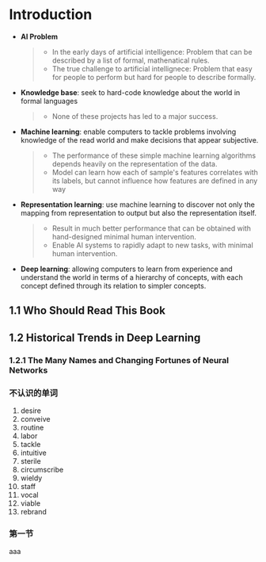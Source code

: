# Introduction

* **AI Problem**
    > * In the early days of artificial intelligence: Problem that can be described by a list of formal, mathenatical rules. 
    > * The true challenge to artificial intellignece: Problem that easy for people to perform but hard for people to describe formally.
* **Knowledge base**: seek to hard-code knowledge about the world in formal languages
    > * None of these projects has led to a major success.
* **Machine learning**: enable computers to tackle problems involving knowledge of the read world and make decisions that appear subjective.
    > * The performance of these simple machine learning algorithms depends heavily on the representation of the data.
    > * Model can learn how each of sample's features correlates with its labels, but cannot influence how features are defined in any way
* **Representation learning**: use machine learning to discover not only the mapping from representation to output but also the representation itself. 
    > * Result in much better performance that can be obtained with hand-designed minimal human intervention.
    > * Enable AI systems to rapidly adapt to new tasks, with minimal human intervention.
* **Deep learning**: allowing computers to learn from experience and understand the world in terms of a hierarchy of concepts, with each concept defined through its relation to simpler concepts. 

## 1.1 Who Should Read This Book
## 1.2 Historical Trends in Deep Learning
### 1.2.1 The Many Names and Changing Fortunes of Neural Networks


### 不认识的单词
1. desire 
2. conveive
3. routine
4. labor
5. tackle 
6. intuitive
7. sterile
8. circumscribe
9. wieldy
10. staff
11. vocal
12. viable
13. rebrand
### 第一节  
aaa  